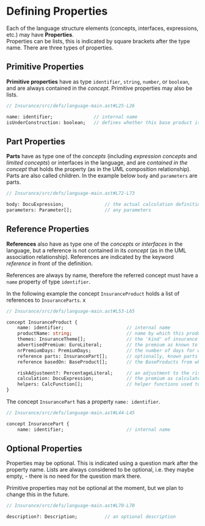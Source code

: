 <script>
    import Note from "$lib/notes/Note.svelte";
</script>

# Defining Properties

Each of the language structure elements (concepts, interfaces, expressions, etc.) may have **Properties**.  
Properties can be lists, this is indicated by square brackets after the type name. There are three types
of properties.

## Primitive Properties

**Primitive properties** have as type `identifier`, `string`, `number`, or `boolean`, and are
always contained in the _concept_. Primitive properties may also be lists.

```proto
// Insurance/src/defs/language-main.ast#L25-L26

name: identifier;               // internal name
isUnderConstruction: boolean;   // defines whether this base product is still 'raw'
```

## Part Properties

**Parts** have as type one of the _concepts_ (including _expression concepts_ and _limited concepts_)
or interfaces in the language, and are _contained in the concept_ that holds the property (as in
the UML composition relationship). Parts are also called children.
In the example below `body` and `parameters` are parts. 

```proto
// Insurance/src/defs/language-main.ast#L72-L73

body: DocuExpression;               // the actual calculation definition
parameters: Parameter[];            // any parameters
```

## Reference Properties

**References** also have as type one of the _concepts_ or _interfaces_ in the language, but a reference is not contained
in its _concept_ (as in the UML association relationship). References are indicated by the keyword
_reference_ in front of the definition.

References are always by name, therefore the referred concept must have a `name` property of type `identifier`.

In the following example the concept `InsuranceProduct` holds a list of references to `InsuranceParts`. x

```proto
// Insurance/src/defs/language-main.ast#L53-L65

concept InsuranceProduct {
    name: identifier;                       // internal name
    productName: string;                    // name by which this product is known to the public
    themes: InsuranceTheme[];               // the 'kind' of insurance
    advertisedPremium: EuroLiteral;         // the premium as known to the public
    nrPremiumDays: PremiumDays;             // the number of days for which the advertised premium is calculated
    reference parts: InsurancePart[];       // optionally, known parts can be included by reference
    reference basedOn: BaseProduct[];       // the BaseProducts from which the parts are taken

    riskAdjustment?: PercentageLiteral;     // an adjustment to the risk of the separate parts, e.g. caused by the combination of the parts
    calculation: DocuExpression;            // the premium as calculated based on the parts
    helpers: CalcFunction[];                // helper functions used to calculate the premium
}
```

The concept `InsurancePart` has a property `name: identifier`.

```proto
// Insurance/src/defs/language-main.ast#L44-L45

concept InsurancePart {
    name: identifier;                       // internal name
```

## Optional Properties

Properties may be optional. This is indicated using a question mark after the property name.
Lists are always considered to be optional, i.e. they maybe empty, - there is no need for the question mark there.

Primitive properties may not be optional at the moment, but we plan to change this in the future.

```proto
// Insurance/src/defs/language-main.ast#L70-L70

description?: Description;          // an optional description
```

